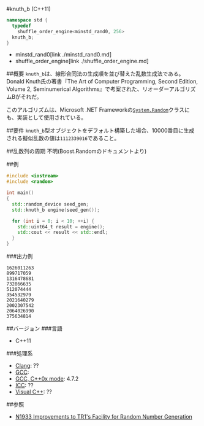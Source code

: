 #knuth_b (C++11)
```cpp
namespace std {
  typedef
    shuffle_order_engine<minstd_rand0, 256>
  knuth_b;
}
```
* minstd_rand0[link ./minstd_rand0.md]
* shuffle_order_engine[link ./shuffle_order_engine.md]

##概要
`knuth_b`は、線形合同法の生成順を並び替えた乱数生成法である。  
Donald Knuth氏の著書『The Art of Computer Programming, Second Edition, Volume 2, Seminumerical Algorithms』で考案された、リオーダーアルゴリズムBがそれだ。  

このアルゴリズムは、Microsoft .NET Frameworkの[`System.Random`](http://msdn.microsoft.com/ja-jp/library/system.random.aspx)クラスにも、実装として使用されている。


##要件
`knuth_b`型オブジェクトをデフォルト構築した場合、10000番目に生成される擬似乱数の値は`1112339016`であること。


##乱数列の周期
不明(Boost.Randomのドキュメントより)


##例
```cpp
#include <iostream>
#include <random>

int main()
{
  std::random_device seed_gen;
  std::knuth_b engine(seed_gen());

  for (int i = 0; i < 10; ++i) {
    std::uint64_t result = engine();
    std::cout << result << std::endl;
  }
}
```

###出力例
```
1626011263
899717059
1316478681
732866635
512074444
354532979
2021640279
2002307542
2064026990
375634814
```

##バージョン
###言語
- C++11

###処理系
- [Clang](/implementation.md#clang): ??
- [GCC](/implementation.md#gcc): 
- [GCC, C++0x mode](/implementation.md#gcc): 4.7.2
- [ICC](/implementation.md#icc): ??
- [Visual C++](/implementation.md#visual_cpp): ??


##参照
- [N1933 Improvements to TR1's Facility for Random Number Generation](http://www.open-std.org/jtc1/sc22/wg21/docs/papers/2006/n1933.pdf)

